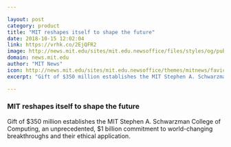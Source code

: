 ```yaml
---

layout: post
category: product
title: "MIT reshapes itself to shape the future"
date: 2018-10-15 12:02:04
link: https://vrhk.co/2EjQFR2
image: http://news.mit.edu/sites/mit.edu.newsoffice/files/styles/og/public/images/2018/MIT-Computer-Announce-01.jpg
domain: news.mit.edu
author: "MIT News"
icon: http://news.mit.edu/sites/mit.edu.newsoffice/themes/mitnews/favicon.ico
excerpt: "Gift of $350 million establishes the MIT Stephen A. Schwarzman College of Computing, an unprecedented, $1 billion commitment to world-changing breakthroughs and their ethical application."

---
```


### MIT reshapes itself to shape the future

Gift of $350 million establishes the MIT Stephen A. Schwarzman College of Computing, an unprecedented, $1 billion commitment to world-changing breakthroughs and their ethical application.
